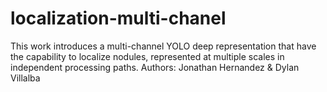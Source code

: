 # localization-multi-chanel
This work introduces a multi-channel YOLO deep representation that have the capability to localize nodules, represented at multiple scales in independent processing paths.
Authors: Jonathan Hernandez & Dylan Villalba
